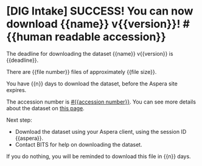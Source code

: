 
# [DIG Intake] SUCCESS! You can now download {{name}} v{{version}}! #{{human readable accession}}

The deadline for downloading the dataset {{name}} v{{version}} is {{deadline}}.

There are {{file number}} files of approximately {{file size}}.

You have {{n}} days to download the dataset, before the Aspera site expires.

The accession number is [#{{accession number}}](). You can see more details about the dataset on [this page]().

Next step:
* Download the dataset using your Aspera client, using the session ID {{aspera}}.
* Contact BITS for help on downloading the dataset.

If you do nothing, you will be reminded to download this file in {{n}} days.
